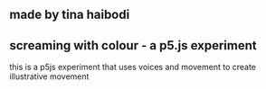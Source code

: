 
## made by tina haibodi


## screaming with colour - a p5.js experiment

this is a p5js experiment that uses voices and movement to create illustrative movement

